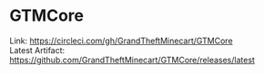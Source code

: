 # GTMCore
Link: https://circleci.com/gh/GrandTheftMinecart/GTMCore
<br>
Latest Artifact: https://github.com/GrandTheftMinecart/GTMCore/releases/latest